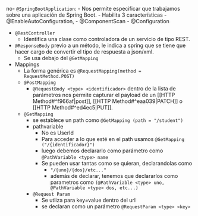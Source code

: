 no- `@SpringBootApplication`:
	- Nos permite especificar que trabajamos sobre una aplicación de Spring Boot.
	- Habilita 3 características
		- @EnableAutoConfiguration, 
		- @ComponentScan
		- @Configuration
- `@RestController`
	- Identifica una clase como controladora de un servicio de tipo REST.
- `@ResponseBody` previo a un método, le indica a spring que se tiene que hacer cargo de convertir el tipo de respuesta a json/xml.
	- Se usa debajo del `@GetMapping`
- Mappings
	- La forma genérica es `@RequestMapping(method = RequestMethod.POST)`
	- `@PostMapping`
		- `@RequestBody <type> <identificador>` dentro de la lista de parámetros nos permite capturar el payload de un [[HTTP Method#^f966af|post]], [[HTTP Method#^eaa039|PATCH]] o [[HTTP Method#^ed4ec5|PUT]].
	- `@GetMapping`
		- se establece un path como `@GetMapping (path = "/student")`
		- pathvariable
			- No es UserId
			- Para acceder a lo que esté en el path usamos `@GetMapping ("/{identificador}")`
			- luego debemos declararlo como parámetro como `@PathVariable <type> name`
			- Se pueden usar tantas como se quieran, declarandolas como
				- `"/{uno}/{dos}/etc..."`
				- además de declarar, tenemos que declararlos como parametros como `(@PathVariable <type> uno, @PathVariable <type> dos, etc...)`
		- `@Request Param`
			- Se utliza para key=value dentro del url
			- se declaran como un parámetro `@RequestParam <type> <key>`